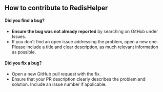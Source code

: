 ## How to contribute to RedisHelper

#### Did you find a bug?

- **Ensure the bug was not already reported** by searching on GitHub under Issues.
- If you don't find an open issue addressing the problem, open a new one.  Please include a title and clear description, as much relevant information as possible.

#### Did you fix a bug?

- Open a new GitHub pull request with the fix.
- Ensure that your PR description clearly describes the problem and solution.  Include an issue number if applicable.